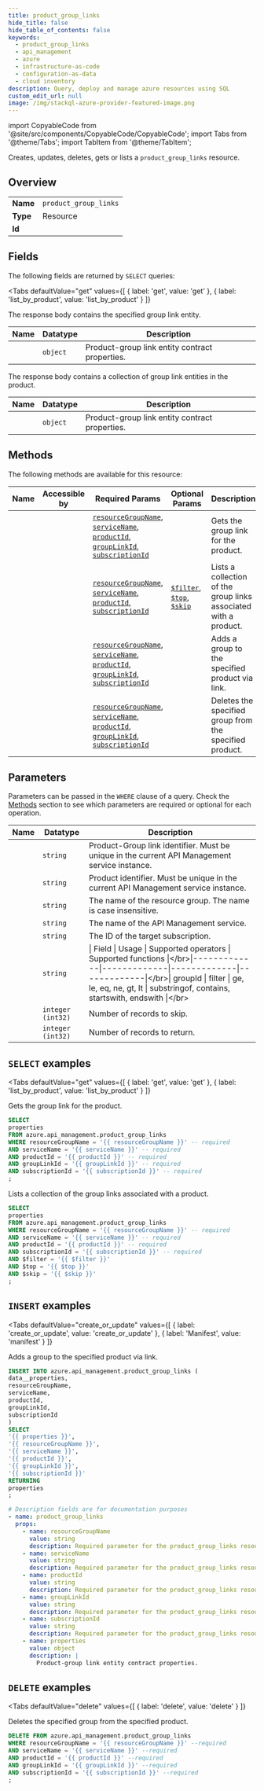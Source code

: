 ```yaml
--- 
title: product_group_links
hide_title: false
hide_table_of_contents: false
keywords:
  - product_group_links
  - api_management
  - azure
  - infrastructure-as-code
  - configuration-as-data
  - cloud inventory
description: Query, deploy and manage azure resources using SQL
custom_edit_url: null
image: /img/stackql-azure-provider-featured-image.png
---
```


import CopyableCode from '@site/src/components/CopyableCode/CopyableCode';
import Tabs from '@theme/Tabs';
import TabItem from '@theme/TabItem';

Creates, updates, deletes, gets or lists a <code>product_group_links</code> resource.

## Overview
<table><tbody>
<tr><td><b>Name</b></td><td><code>product_group_links</code></td></tr>
<tr><td><b>Type</b></td><td>Resource</td></tr>
<tr><td><b>Id</b></td><td><CopyableCode code="azure.api_management.product_group_links" /></td></tr>
</tbody></table>

## Fields

The following fields are returned by `SELECT` queries:

<Tabs
    defaultValue="get"
    values={[
        { label: 'get', value: 'get' },
        { label: 'list_by_product', value: 'list_by_product' }
    ]}
>
<TabItem value="get">

The response body contains the specified group link entity.

<table>
<thead>
    <tr>
    <th>Name</th>
    <th>Datatype</th>
    <th>Description</th>
    </tr>
</thead>
<tbody>
<tr>
    <td><CopyableCode code="properties" /></td>
    <td><code>object</code></td>
    <td>Product-group link entity contract properties.</td>
</tr>
</tbody>
</table>
</TabItem>
<TabItem value="list_by_product">

The response body contains a collection of group link entities in the product.

<table>
<thead>
    <tr>
    <th>Name</th>
    <th>Datatype</th>
    <th>Description</th>
    </tr>
</thead>
<tbody>
<tr>
    <td><CopyableCode code="properties" /></td>
    <td><code>object</code></td>
    <td>Product-group link entity contract properties.</td>
</tr>
</tbody>
</table>
</TabItem>
</Tabs>

## Methods

The following methods are available for this resource:

<table>
<thead>
    <tr>
    <th>Name</th>
    <th>Accessible by</th>
    <th>Required Params</th>
    <th>Optional Params</th>
    <th>Description</th>
    </tr>
</thead>
<tbody>
<tr>
    <td><a href="#get"><CopyableCode code="get" /></a></td>
    <td><CopyableCode code="select" /></td>
    <td><a href="#parameter-resourceGroupName"><code>resourceGroupName</code></a>, <a href="#parameter-serviceName"><code>serviceName</code></a>, <a href="#parameter-productId"><code>productId</code></a>, <a href="#parameter-groupLinkId"><code>groupLinkId</code></a>, <a href="#parameter-subscriptionId"><code>subscriptionId</code></a></td>
    <td></td>
    <td>Gets the group link for the product.</td>
</tr>
<tr>
    <td><a href="#list_by_product"><CopyableCode code="list_by_product" /></a></td>
    <td><CopyableCode code="select" /></td>
    <td><a href="#parameter-resourceGroupName"><code>resourceGroupName</code></a>, <a href="#parameter-serviceName"><code>serviceName</code></a>, <a href="#parameter-productId"><code>productId</code></a>, <a href="#parameter-subscriptionId"><code>subscriptionId</code></a></td>
    <td><a href="#parameter-$filter"><code>$filter</code></a>, <a href="#parameter-$top"><code>$top</code></a>, <a href="#parameter-$skip"><code>$skip</code></a></td>
    <td>Lists a collection of the group links associated with a product.</td>
</tr>
<tr>
    <td><a href="#create_or_update"><CopyableCode code="create_or_update" /></a></td>
    <td><CopyableCode code="insert" /></td>
    <td><a href="#parameter-resourceGroupName"><code>resourceGroupName</code></a>, <a href="#parameter-serviceName"><code>serviceName</code></a>, <a href="#parameter-productId"><code>productId</code></a>, <a href="#parameter-groupLinkId"><code>groupLinkId</code></a>, <a href="#parameter-subscriptionId"><code>subscriptionId</code></a></td>
    <td></td>
    <td>Adds a group to the specified product via link.</td>
</tr>
<tr>
    <td><a href="#delete"><CopyableCode code="delete" /></a></td>
    <td><CopyableCode code="delete" /></td>
    <td><a href="#parameter-resourceGroupName"><code>resourceGroupName</code></a>, <a href="#parameter-serviceName"><code>serviceName</code></a>, <a href="#parameter-productId"><code>productId</code></a>, <a href="#parameter-groupLinkId"><code>groupLinkId</code></a>, <a href="#parameter-subscriptionId"><code>subscriptionId</code></a></td>
    <td></td>
    <td>Deletes the specified group from the specified product.</td>
</tr>
</tbody>
</table>

## Parameters

Parameters can be passed in the `WHERE` clause of a query. Check the [Methods](#methods) section to see which parameters are required or optional for each operation.

<table>
<thead>
    <tr>
    <th>Name</th>
    <th>Datatype</th>
    <th>Description</th>
    </tr>
</thead>
<tbody>
<tr id="parameter-groupLinkId">
    <td><CopyableCode code="groupLinkId" /></td>
    <td><code>string</code></td>
    <td>Product-Group link identifier. Must be unique in the current API Management service instance.</td>
</tr>
<tr id="parameter-productId">
    <td><CopyableCode code="productId" /></td>
    <td><code>string</code></td>
    <td>Product identifier. Must be unique in the current API Management service instance.</td>
</tr>
<tr id="parameter-resourceGroupName">
    <td><CopyableCode code="resourceGroupName" /></td>
    <td><code>string</code></td>
    <td>The name of the resource group. The name is case insensitive.</td>
</tr>
<tr id="parameter-serviceName">
    <td><CopyableCode code="serviceName" /></td>
    <td><code>string</code></td>
    <td>The name of the API Management service.</td>
</tr>
<tr id="parameter-subscriptionId">
    <td><CopyableCode code="subscriptionId" /></td>
    <td><code>string</code></td>
    <td>The ID of the target subscription.</td>
</tr>
<tr id="parameter-$filter">
    <td><CopyableCode code="$filter" /></td>
    <td><code>string</code></td>
    <td>|     Field     |     Usage     |     Supported operators     |     Supported functions     |&lt;/br&gt;|-------------|-------------|-------------|-------------|&lt;/br&gt;| groupId | filter | ge, le, eq, ne, gt, lt | substringof, contains, startswith, endswith |&lt;/br&gt;</td>
</tr>
<tr id="parameter-$skip">
    <td><CopyableCode code="$skip" /></td>
    <td><code>integer (int32)</code></td>
    <td>Number of records to skip.</td>
</tr>
<tr id="parameter-$top">
    <td><CopyableCode code="$top" /></td>
    <td><code>integer (int32)</code></td>
    <td>Number of records to return.</td>
</tr>
</tbody>
</table>

## `SELECT` examples

<Tabs
    defaultValue="get"
    values={[
        { label: 'get', value: 'get' },
        { label: 'list_by_product', value: 'list_by_product' }
    ]}
>
<TabItem value="get">

Gets the group link for the product.

```sql
SELECT
properties
FROM azure.api_management.product_group_links
WHERE resourceGroupName = '{{ resourceGroupName }}' -- required
AND serviceName = '{{ serviceName }}' -- required
AND productId = '{{ productId }}' -- required
AND groupLinkId = '{{ groupLinkId }}' -- required
AND subscriptionId = '{{ subscriptionId }}' -- required
;
```
</TabItem>
<TabItem value="list_by_product">

Lists a collection of the group links associated with a product.

```sql
SELECT
properties
FROM azure.api_management.product_group_links
WHERE resourceGroupName = '{{ resourceGroupName }}' -- required
AND serviceName = '{{ serviceName }}' -- required
AND productId = '{{ productId }}' -- required
AND subscriptionId = '{{ subscriptionId }}' -- required
AND $filter = '{{ $filter }}'
AND $top = '{{ $top }}'
AND $skip = '{{ $skip }}'
;
```
</TabItem>
</Tabs>


## `INSERT` examples

<Tabs
    defaultValue="create_or_update"
    values={[
        { label: 'create_or_update', value: 'create_or_update' },
        { label: 'Manifest', value: 'manifest' }
    ]}
>
<TabItem value="create_or_update">

Adds a group to the specified product via link.

```sql
INSERT INTO azure.api_management.product_group_links (
data__properties,
resourceGroupName,
serviceName,
productId,
groupLinkId,
subscriptionId
)
SELECT 
'{{ properties }}',
'{{ resourceGroupName }}',
'{{ serviceName }}',
'{{ productId }}',
'{{ groupLinkId }}',
'{{ subscriptionId }}'
RETURNING
properties
;
```
</TabItem>
<TabItem value="manifest">

```yaml
# Description fields are for documentation purposes
- name: product_group_links
  props:
    - name: resourceGroupName
      value: string
      description: Required parameter for the product_group_links resource.
    - name: serviceName
      value: string
      description: Required parameter for the product_group_links resource.
    - name: productId
      value: string
      description: Required parameter for the product_group_links resource.
    - name: groupLinkId
      value: string
      description: Required parameter for the product_group_links resource.
    - name: subscriptionId
      value: string
      description: Required parameter for the product_group_links resource.
    - name: properties
      value: object
      description: |
        Product-group link entity contract properties.
```
</TabItem>
</Tabs>


## `DELETE` examples

<Tabs
    defaultValue="delete"
    values={[
        { label: 'delete', value: 'delete' }
    ]}
>
<TabItem value="delete">

Deletes the specified group from the specified product.

```sql
DELETE FROM azure.api_management.product_group_links
WHERE resourceGroupName = '{{ resourceGroupName }}' --required
AND serviceName = '{{ serviceName }}' --required
AND productId = '{{ productId }}' --required
AND groupLinkId = '{{ groupLinkId }}' --required
AND subscriptionId = '{{ subscriptionId }}' --required
;
```
</TabItem>
</Tabs>
